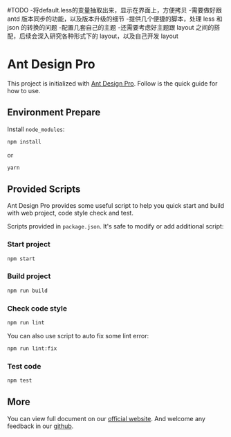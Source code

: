 #TODO
-将default.less的变量抽取出来，显示在界面上，方便拷贝
-需要做好跟 antd 版本同步的功能，以及版本升级的细节
-提供几个便捷的脚本，处理 less 和 json 的转换的问题
-配置几套自己的主题
-还需要考虑好主题跟 layout 之间的搭配，后续会深入研究各种形式下的 layout，以及自己开发 layout


# Ant Design Pro

This project is initialized with [Ant Design Pro](https://pro.ant.design). Follow is the quick guide for how to use.

## Environment Prepare

Install `node_modules`:

```bash
npm install
```

or

```bash
yarn
```

## Provided Scripts

Ant Design Pro provides some useful script to help you quick start and build with web project, code style check and test.

Scripts provided in `package.json`. It's safe to modify or add additional script:

### Start project

```bash
npm start
```

### Build project

```bash
npm run build
```

### Check code style

```bash
npm run lint
```

You can also use script to auto fix some lint error:

```bash
npm run lint:fix
```

### Test code

```bash
npm test
```

## More

You can view full document on our [official website](https://pro.ant.design). And welcome any feedback in our [github](https://github.com/ant-design/ant-design-pro).
